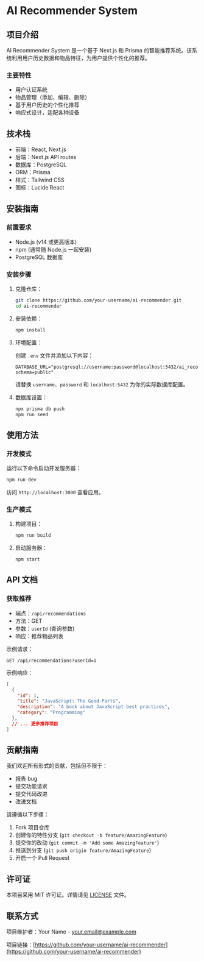 # AI Recommender System

## 项目介绍

AI Recommender System 是一个基于 Next.js 和 Prisma 的智能推荐系统。该系统利用用户历史数据和物品特征，为用户提供个性化的推荐。

### 主要特性

- 用户认证系统
- 物品管理（添加、编辑、删除）
- 基于用户历史的个性化推荐
- 响应式设计，适配各种设备

## 技术栈

- 前端：React, Next.js
- 后端：Next.js API routes
- 数据库：PostgreSQL
- ORM：Prisma
- 样式：Tailwind CSS
- 图标：Lucide React

## 安装指南

### 前置要求

- Node.js (v14 或更高版本)
- npm (通常随 Node.js 一起安装)
- PostgreSQL 数据库

### 安装步骤

1. 克隆仓库：

   ```bash
   git clone https://github.com/your-username/ai-recommender.git
   cd ai-recommender
   ```

2. 安装依赖：

   ```bash
   npm install
   ```

3. 环境配置：

   创建 `.env` 文件并添加以下内容：

   ```
   DATABASE_URL="postgresql://username:password@localhost:5432/ai_recommender?schema=public"
   ```

   请替换 `username`、`password` 和 `localhost:5432` 为你的实际数据库配置。

4. 数据库设置：

   ```bash
   npx prisma db push
   npm run seed
   ```

## 使用方法

### 开发模式

运行以下命令启动开发服务器：

```bash
npm run dev
```

访问 `http://localhost:3000` 查看应用。

### 生产模式

1. 构建项目：

   ```bash
   npm run build
   ```

2. 启动服务器：

   ```bash
   npm start
   ```

## API 文档

### 获取推荐

- 端点：`/api/recommendations`
- 方法：GET
- 参数：`userId` (查询参数)
- 响应：推荐物品列表

示例请求：
```
GET /api/recommendations?userId=1
```

示例响应：
```json
[
  {
    "id": 1,
    "title": "JavaScript: The Good Parts",
    "description": "A book about JavaScript best practices",
    "category": "Programming"
  },
  // ... 更多推荐项目
]
```

## 贡献指南

我们欢迎所有形式的贡献，包括但不限于：

- 报告 bug
- 提交功能请求
- 提交代码改进
- 改进文档

请遵循以下步骤：

1. Fork 项目仓库
2. 创建你的特性分支 (`git checkout -b feature/AmazingFeature`)
3. 提交你的改动 (`git commit -m 'Add some AmazingFeature'`)
4. 推送到分支 (`git push origin feature/AmazingFeature`)
5. 开启一个 Pull Request

## 许可证

本项目采用 MIT 许可证。详情请见 [LICENSE](LICENSE) 文件。

## 联系方式

项目维护者：Your Name - your.email@example.com

项目链接：[https://github.com/your-username/ai-recommender](https://github.com/your-username/ai-recommender)
